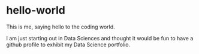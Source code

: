 # hello-world
This is me, saying hello to the coding world.

I am just starting out in Data Sciences and thought it would be fun to have a github profile to exhibit my Data Science portfolio.
